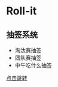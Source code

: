 # Roll-it

## 抽签系统

 - 淘汰赛抽签
 - 团队赛抽签
 - 中午吃什么抽签

[点击跳转](https://student-fuz.github.io/TournamentDraw/)
